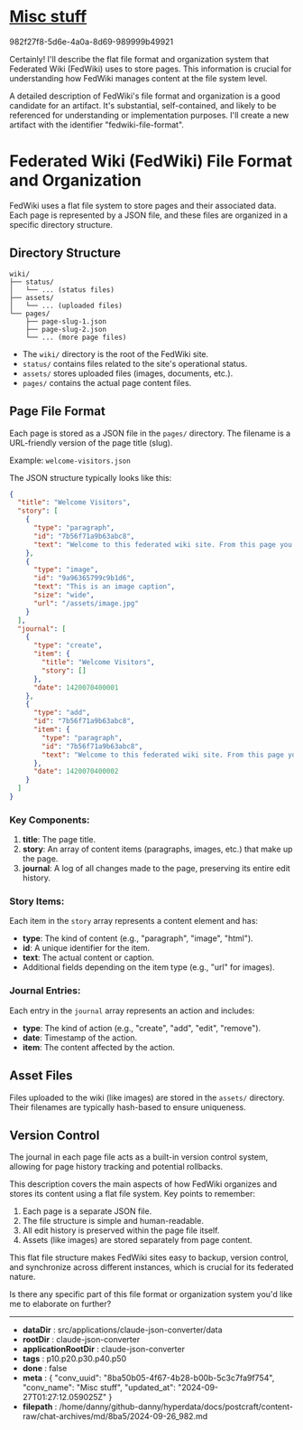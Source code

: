 # [Misc stuff](https://claude.ai/chat/8ba50b05-4f67-4b28-b00b-5c3c7fa9f754)

982f27f8-5d6e-4a0a-8d69-989999b49921

 Certainly! I'll describe the flat file format and organization system that Federated Wiki (FedWiki) uses to store pages. This information is crucial for understanding how FedWiki manages content at the file system level.

<antThinking>A detailed description of FedWiki's file format and organization is a good candidate for an artifact. It's substantial, self-contained, and likely to be referenced for understanding or implementation purposes. I'll create a new artifact with the identifier "fedwiki-file-format".</antThinking>

<antArtifact identifier="fedwiki-file-format" type="text/markdown" title="Federated Wiki (FedWiki) File Format and Organization">

# Federated Wiki (FedWiki) File Format and Organization

FedWiki uses a flat file system to store pages and their associated data. Each page is represented by a JSON file, and these files are organized in a specific directory structure.

## Directory Structure

```
wiki/
├── status/
│   └── ... (status files)
├── assets/
│   └── ... (uploaded files)
└── pages/
    ├── page-slug-1.json
    ├── page-slug-2.json
    └── ... (more page files)
```

- The `wiki/` directory is the root of the FedWiki site.
- `status/` contains files related to the site's operational status.
- `assets/` stores uploaded files (images, documents, etc.).
- `pages/` contains the actual page content files.

## Page File Format

Each page is stored as a JSON file in the `pages/` directory. The filename is a URL-friendly version of the page title (slug).

Example: `welcome-visitors.json`

The JSON structure typically looks like this:

```json
{
  "title": "Welcome Visitors",
  "story": [
    {
      "type": "paragraph",
      "id": "7b56f71a9b63abc8",
      "text": "Welcome to this federated wiki site. From this page you can find who we are and what we do."
    },
    {
      "type": "image",
      "id": "9a96365799c9b1d6",
      "text": "This is an image caption",
      "size": "wide",
      "url": "/assets/image.jpg"
    }
  ],
  "journal": [
    {
      "type": "create",
      "item": {
        "title": "Welcome Visitors",
        "story": []
      },
      "date": 1420070400001
    },
    {
      "type": "add",
      "id": "7b56f71a9b63abc8",
      "item": {
        "type": "paragraph",
        "id": "7b56f71a9b63abc8",
        "text": "Welcome to this federated wiki site. From this page you can find who we are and what we do."
      },
      "date": 1420070400002
    }
  ]
}
```

### Key Components:

1. **title**: The page title.
2. **story**: An array of content items (paragraphs, images, etc.) that make up the page.
3. **journal**: A log of all changes made to the page, preserving its entire edit history.

### Story Items:

Each item in the `story` array represents a content element and has:
- **type**: The kind of content (e.g., "paragraph", "image", "html").
- **id**: A unique identifier for the item.
- **text**: The actual content or caption.
- Additional fields depending on the item type (e.g., "url" for images).

### Journal Entries:

Each entry in the `journal` array represents an action and includes:
- **type**: The kind of action (e.g., "create", "add", "edit", "remove").
- **date**: Timestamp of the action.
- **item**: The content affected by the action.

## Asset Files

Files uploaded to the wiki (like images) are stored in the `assets/` directory. Their filenames are typically hash-based to ensure uniqueness.

## Version Control

The journal in each page file acts as a built-in version control system, allowing for page history tracking and potential rollbacks.

</antArtifact>

This description covers the main aspects of how FedWiki organizes and stores its content using a flat file system. Key points to remember:

1. Each page is a separate JSON file.
2. The file structure is simple and human-readable.
3. All edit history is preserved within the page file itself.
4. Assets (like images) are stored separately from page content.

This flat file structure makes FedWiki sites easy to backup, version control, and synchronize across different instances, which is crucial for its federated nature.

Is there any specific part of this file format or organization system you'd like me to elaborate on further?

---

* **dataDir** : src/applications/claude-json-converter/data
* **rootDir** : claude-json-converter
* **applicationRootDir** : claude-json-converter
* **tags** : p10.p20.p30.p40.p50
* **done** : false
* **meta** : {
  "conv_uuid": "8ba50b05-4f67-4b28-b00b-5c3c7fa9f754",
  "conv_name": "Misc stuff",
  "updated_at": "2024-09-27T01:27:12.059025Z"
}
* **filepath** : /home/danny/github-danny/hyperdata/docs/postcraft/content-raw/chat-archives/md/8ba5/2024-09-26_982.md